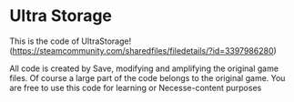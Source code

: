 # Ultra Storage
This is the code of UltraStorage! (https://steamcommunity.com/sharedfiles/filedetails/?id=3397986280)

All code is created by Save, modifying and amplifying the original game files. Of course a large part of the code belongs to the original game. You are free to use this code for learning or Necesse-content purposes